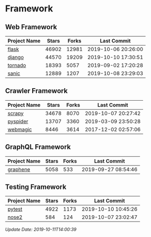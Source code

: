 # Framework

## Web Framework

| Project Name | Stars | Forks | Last Commit |
| ------------ | ----- | ----- | ----------- |
| [flask](https://github.com/pallets/flask) | 46902 | 12981 | 2019-10-06 20:26:00 |
| [django](https://github.com/django/django) | 44570 | 19209 | 2019-10-10 17:30:51 |
| [tornado](https://github.com/tornadoweb/tornado) | 18393 | 5057 | 2019-09-02 17:20:28 |
| [sanic](https://github.com/huge-success/sanic) | 12889 | 1207 | 2019-10-08 23:29:03 |

## Crawler Framework

| Project Name | Stars | Forks | Last Commit |
| ------------ | ----- | ----- | ----------- |
| [scrapy](https://github.com/scrapy/scrapy) | 34678 | 8070 | 2019-10-07 20:27:42 |
| [pyspider](https://github.com/binux/pyspider) | 13707 | 3360 | 2019-03-09 23:50:28 |
| [webmagic](https://github.com/code4craft/webmagic) | 8446 | 3614 | 2017-12-02 02:57:06 |

## GraphQL Framework

| Project Name | Stars | Forks | Last Commit |
| ------------ | ----- | ----- | ----------- |
| [graphene](https://github.com/graphql-python/graphene) | 5058 | 533 | 2019-09-27 08:54:46 |

## Testing Framework

| Project Name | Stars | Forks | Last Commit |
| ------------ | ----- | ----- | ----------- |
| [pytest](https://github.com/pytest-dev/pytest) | 4922 | 1173 | 2019-10-10 10:45:26 |
| [nose2](https://github.com/nose-devs/nose2) | 584 | 124 | 2019-10-07 23:02:47 |

*Update Date: 2019-10-11T14:00:39*